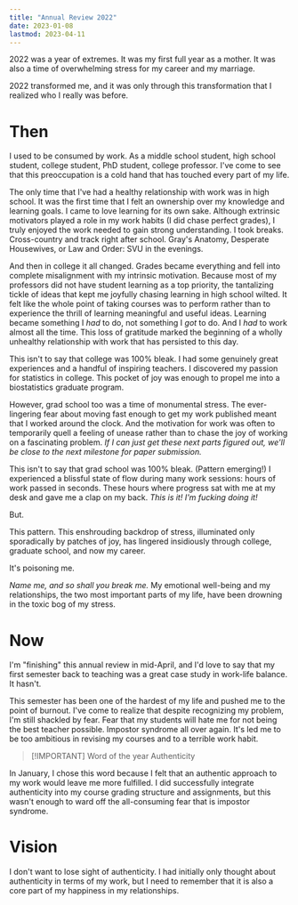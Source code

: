 ```yaml
---
title: "Annual Review 2022"
date: 2023-01-08
lastmod: 2023-04-11
---
```


2022 was a year of extremes. It was my first full year as a mother. It was also a time of overwhelming stress for my career and my marriage.

2022 transformed me, and it was only through this transformation that I realized who I really was before.

# Then

I used to be consumed by work. As a middle school student, high school student, college student, PhD student, college professor. I've come to see that this preoccupation is a cold hand that has touched every part of my life.

The only time that I've had a healthy relationship with work was in high school. It was the first time that I felt an ownership over my knowledge and learning goals. I came to love learning for its own sake. Although extrinsic motivators played a role in my work habits (I did chase perfect grades), I truly enjoyed the work needed to gain strong understanding. I took breaks. Cross-country and track right after school. Gray's Anatomy, Desperate Housewives, or Law and Order: SVU in the evenings.

And then in college it all changed. Grades became everything and fell into complete misalignment with my intrinsic motivation. Because most of my professors did not have student learning as a top priority, the tantalizing tickle of ideas that kept me joyfully chasing learning in high school wilted. It felt like the whole point of taking courses was to perform rather than to experience the thrill of learning meaningful and useful ideas. Learning became something I *had* to do, not something I *got* to do. And I *had* to work almost all the time. This loss of gratitude marked the beginning of a wholly unhealthy relationship with work that has persisted to this day.

This isn't to say that college was 100% bleak. I had some genuinely great experiences and a handful of inspiring teachers. I discovered my passion for statistics in college. This pocket of joy was enough to propel me into a biostatistics graduate program.

However, grad school too was a time of monumental stress. The ever-lingering fear about moving fast enough to get my work published meant that I worked around the clock. And the motivation for work was often to temporarily quell a feeling of unease rather than to chase the joy of working on a fascinating problem. *If I can just get these next parts figured out, we'll be close to the next milestone for paper submission.*

This isn't to say that grad school was 100% bleak. (Pattern emerging!) I experienced a blissful state of flow during many work sessions: hours of work passed in seconds. These hours where progress sat with me at my desk and gave me a clap on my back. *This is it! I'm fucking doing it!*

But.

This pattern. This enshrouding backdrop of stress, illuminated only sporadically by patches of joy, has lingered insidiously through college, graduate school, and now my career.

It's poisoning me.

*Name me, and so shall you break me.* My emotional well-being and my relationships, the two most important parts of my life, have been drowning in the toxic bog of my stress.

# Now

I'm "finishing" this annual review in mid-April, and I'd love to say that my first semester back to teaching was a great case study in work-life balance. It hasn't.

This semester has been one of the hardest of my life and pushed me to the point of burnout. I've come to realize that despite recognizing my problem, I'm still shackled by fear. Fear that my students will hate me for not being the best teacher possible. Impostor syndrome all over again. It's led me to be too ambitious in revising my courses and to a terrible work habit.

> [!IMPORTANT] Word of the year
> Authenticity

In January, I chose this word because I felt that an authentic approach to my work would leave me more fulfilled. I did successfully integrate authenticity into my course grading structure and assignments, but this wasn't enough to ward off the all-consuming fear that is impostor syndrome.

# Vision

I don't want to lose sight of authenticity. I had initially only thought about authenticity in terms of my work, but I need to remember that it is also a core part of my happiness in my relationships.
